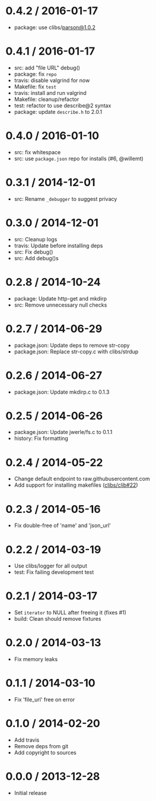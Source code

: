 
0.4.2 / 2016-01-17
==================

  * package: use clibs/parson@1.0.2

0.4.1 / 2016-01-17
==================

  * src: add "file URL" debug()
  * package: fix `repo`
  * travis: disable valgrind for now
  * Makefile: fix `test`
  * travis: install and run valgrind
  * Makefile: cleanup/refactor
  * test: refactor to use describe@2 syntax
  * package: update `describe.h` to 2.0.1

0.4.0 / 2016-01-10
==================

  * src: fix whitespace
  * src: use `package.json` repo for installs (#6, @willemt)

0.3.1 / 2014-12-01
==================

  * src: Rename `_debugger` to suggest privacy

0.3.0 / 2014-12-01
==================

  * src: Cleanup logs
  * travis: Update before installing deps
  * src: Fix debug()
  * src: Add debug()s

0.2.8 / 2014-10-24
==================

  * package: Update http-get and mkdirp
  * src: Remove unnecessary null checks

0.2.7 / 2014-06-29
==================

 * package.json: Update deps to remove str-copy
 * package.json: Replace str-copy.c with clibs/strdup

0.2.6 / 2014-06-27
==================

 * package.json: Update mkdirp.c to 0.1.3

0.2.5 / 2014-06-26
==================

 * package.json: Update jwerle/fs.c to 0.1.1
 * history: Fix formatting

0.2.4 / 2014-05-22
==================

 * Change default endpoint to raw.githubusercontent.com
 * Add support for installing makefiles ([clibs/clib#22](https://github.com/clibs/clib/issues/22))

0.2.3 / 2014-05-16
==================

 * Fix double-free of 'name' and 'json_url'

0.2.2 / 2014-03-19
==================

 * Use clibs/logger for all output
 * test: Fix failing development test

0.2.1 / 2014-03-17
==================

 * Set `iterator` to NULL after freeing it (fixes #1)
 * build: Clean should remove fixtures

0.2.0 / 2014-03-13
==================

 * Fix memory leaks

0.1.1 / 2014-03-10
==================

 * Fix 'file_url' free on error

0.1.0 / 2014-02-20 
==================

 * Add travis 
 * Remove deps from git
 * Add copyright to sources

0.0.0 / 2013-12-28
==================

 * Initial release
